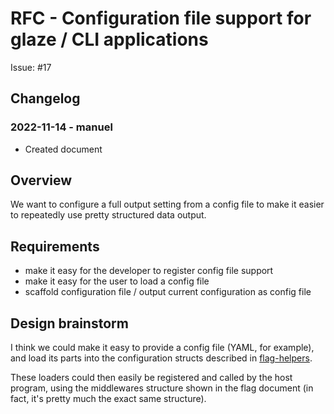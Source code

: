 # RFC - Configuration file support for glaze / CLI applications

Issue: #17

## Changelog

### 2022-11-14 - manuel

- Created document

## Overview

We want to configure a full output setting from a config file to
make it easier to repeatedly use pretty structured data output.

## Requirements

- make it easy for the developer to register config file support
- make it easy for the user to load a config file
- scaffold configuration file / output current configuration as config file

## Design brainstorm

I think we could make it easy to provide a config file (YAML, for example),
and load its parts into the configuration structs described in [flag-helpers](01_2022-11-13_flag-helpers.md).

These loaders could then easily be registered and called by the host program, using the middlewares
structure shown in the flag document (in fact, it's pretty much the exact same structure).